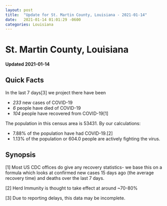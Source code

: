 ```yaml
---
layout: post
title:  "Update for St. Martin County, Louisiana - 2021-01-14"
date:   2021-01-14 01:01:29 -0600
categories: Louisiana
---
```


# St. Martin County, Louisiana
#### Updated 2021-01-14

## Quick Facts

In the last 7 days[3] we project there have been
- *233* new cases of COVID-19
- *6* people have died of COVID-19
- *104* people have recovered from COVID-19[1]

The population in this census area is 53431. By our calculations:
- 7.88% of the population have had COVID-19.[2]
- 1.13% of the population or 604.0 people are actively fighting the virus.

## Synopsis




[1] Most US CDC offices do give any recovery statistics- we base this on a formula which looks at confirmed new cases
15 days ago (the average recovery time) and deaths over the last 7 days.

[2] Herd Immunity is thought to take effect at around ~70-80%

[3] Due to reporting delays, this data may be incomplete.
 
    